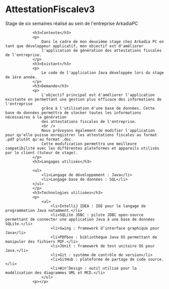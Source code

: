 # AttestationFiscalev3

<p>Stage de six semaines réalisé au sein de l'entreprise ArkadiaPC</p>

                <h3>Contexte</h3>
                <p>
                    Dans le cadre de mon deuxième stage chez Arkadia PC en tant que développeur applicatif, mon objectif est d'améliorer
                    l'application de génération des attestations fiscales de l'entreprise.
                </p>
                <h3>Existant</h3>
                <p>
                    Le code de l'application Java développée lors du stage de 1ère année.
                </p>
                <h3>Demande</h3>
                <p>
                    L'objectif principal est d'améliorer l'application existante en permettant une gestion plus efficace des informations de l'entreprise
                    grâce à l'utilisation d'une base de données. Cette base de données permettra de stocker toutes les informations nécessaires à la génération
                    des attestations fiscales de l'entreprise.
                    <br />
                    Nous prévoyons également de modifier l'application pour qu'elle puisse enregistrer les attestations fiscales au format .pdf plutôt qu'au format .doc.
                    Cette modification permettra une meilleure compatibilité avec les différentes plateformes et appareils utilisés par le client (tuteur de stage).
                </p>
                <h3>Langages utilisés</h3>

                <ul>
                    <li>Langage de développement : Java</li>
                    <li>Langage base de données : SQL</li>
                </ul>
                </p>
                <h3>Technologies utilisées</h3>
                <p>
                    <ul>
                        <li>IntelliJ IDEA : IDE pour le langage de programmation Java notamment.</li>
                        <li>SQLite JDBC : pilote JDBC open-source permettant de connecter une application Java à une base de données SQLite.</li>
                        <li>Swing : framework d’interface graphique pour Java</li>
                        <li>PDFbox : bibliothèque Java OS permettant de manipuler des fichiers PDF.</li>
                        <li>JUnit : framework de test unitaire OS pour Java.</li>
                        <li>Git : système de contrôle de version</li>
                        <li>GitHub : plateforme de partage de code source.</li>
                        <li>Win’Design : outil utilisé pour la modélisation des diagrammes UML et MCD.</li>
                    </ul>
                <p></p>
